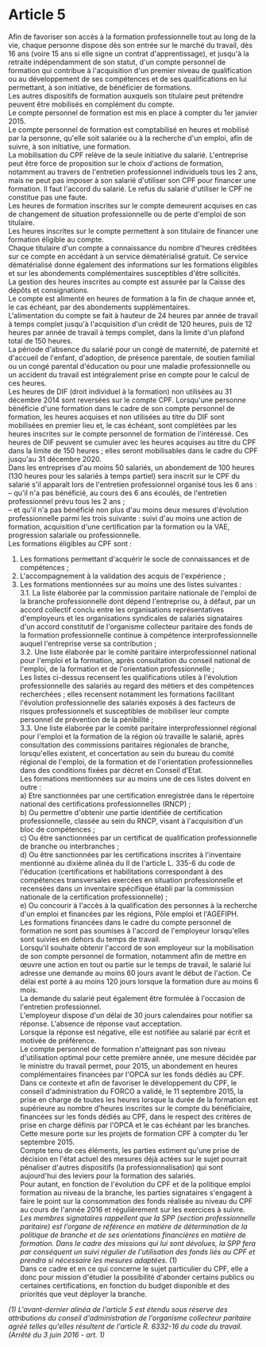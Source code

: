 # Article 5

Afin de favoriser son accès à la formation professionnelle tout au long de la vie, chaque personne dispose dès son entrée sur le marché du travail, dès 16 ans (voire 15 ans si elle signe un contrat d'apprentissage), et jusqu'à la retraite indépendamment de son statut, d'un compte personnel de formation qui contribue à l'acquisition d'un premier niveau de qualification ou au développement de ses compétences et de ses qualifications en lui permettant, à son initiative, de bénéficier de formations.   
Les autres dispositifs de formation auxquels son titulaire peut prétendre peuvent être mobilisés en complément du compte.   
Le compte personnel de formation est mis en place à compter du 1er janvier 2015.   
Le compte personnel de formation est comptabilisé en heures et mobilisé par la personne, qu'elle soit salariée ou à la recherche d'un emploi, afin de suivre, à son initiative, une formation.   
La mobilisation du CPF relève de la seule initiative du salarié. L'entreprise peut être force de proposition sur le choix d'actions de formation, notamment au travers de l'entretien professionnel individuels tous les 2 ans, mais ne peut pas imposer à son salarié d'utiliser son CPF pour financer une formation. Il faut l'accord du salarié. Le refus du salarié d'utiliser le CPF ne constitue pas une faute.   
Les heures de formation inscrites sur le compte demeurent acquises en cas de changement de situation professionnelle ou de perte d'emploi de son titulaire.   
Les heures inscrites sur le compte permettent à son titulaire de financer une formation éligible au compte.   
Chaque titulaire d'un compte a connaissance du nombre d'heures créditées sur ce compte en accédant à un service dématérialisé gratuit. Ce service dématérialisé donne également des informations sur les formations éligibles et sur les abondements complémentaires susceptibles d'être sollicités.   
La gestion des heures inscrites au compte est assurée par la Caisse des dépôts et consignations.   
Le compte est alimenté en heures de formation à la fin de chaque année et, le cas échéant, par des abondements supplémentaires.   
L'alimentation du compte se fait à hauteur de 24 heures par année de travail à temps complet jusqu'à l'acquisition d'un crédit de 120 heures, puis de 12 heures par année de travail à temps complet, dans la limite d'un plafond total de 150 heures.   
La période d'absence du salarié pour un congé de maternité, de paternité et d'accueil de l'enfant, d'adoption, de présence parentale, de soutien familial ou un congé parental d'éducation ou pour une maladie professionnelle ou un accident du travail est intégralement prise en compte pour le calcul de ces heures.   
Les heures de DIF (droit individuel à la formation) non utilisées au 31 décembre 2014 sont reversées sur le compte CPF. Lorsqu'une personne bénéficie d'une formation dans le cadre de son compte personnel de formation, les heures acquises et non utilisées au titre du DIF sont mobilisées en premier lieu et, le cas échéant, sont complétées par les heures inscrites sur le compte personnel de formation de l'intéressé. Ces heures de DIF peuvent se cumuler avec les heures acquises au titre du CPF dans la limite de 150 heures ; elles seront mobilisables dans le cadre du CPF jusqu'au 31 décembre 2020.   
Dans les entreprises d'au moins 50 salariés, un abondement de 100 heures (130 heures pour les salariés à temps partiel) sera inscrit sur le CPF du salarié s'il apparaît lors de l'entretien professionnel organisé tous les 6 ans :   
– qu'il n'a pas bénéficié, au cours des 6 ans écoulés, de l'entretien professionnel prévu tous les 2 ans ;   
– et qu'il n'a pas bénéficié non plus d'au moins deux mesures d'évolution professionnelle parmi les trois suivante : suivi d'au moins une action de formation, acquisition d'une certification par la formation ou la VAE, progression salariale ou professionnelle.   
Les formations éligibles au CPF sont :   
1. Les formations permettant d'acquérir le socle de connaissances et de compétences ;   
2. L'accompagnement à la validation des acquis de l'expérience ;   
3. Les formations mentionnées sur au moins une des listes suivantes :   
3.1. La liste élaborée par la commission paritaire nationale de l'emploi de la branche professionnelle dont dépend l'entreprise ou, à défaut, par un accord collectif conclu entre les organisations représentatives d'employeurs et les organisations syndicales de salariés signataires d'un accord constitutif de l'organisme collecteur paritaire des fonds de la formation professionnelle continue à compétence interprofessionnelle auquel l'entreprise verse sa contribution ;   
3.2. Une liste élaborée par le comité paritaire interprofessionnel national pour l'emploi et la formation, après consultation du conseil national de l'emploi, de la formation et de l'orientation professionnelle ;   
Les listes ci-dessus recensent les qualifications utiles à l'évolution professionnelle des salariés au regard des métiers et des compétences recherchées ; elles recensent notamment les formations facilitant l'évolution professionnelle des salariés exposés à des facteurs de risques professionnels et susceptibles de mobiliser leur compte personnel de prévention de la pénibilité ;   
3.3. Une liste élaborée par le comité paritaire interprofessionnel régional pour l'emploi et la formation de la région où travaille le salarié, après consultation des commissions paritaires régionales de branche, lorsqu'elles existent, et concertation au sein du bureau du comité régional de l'emploi, de la formation et de l'orientation professionnelles dans des conditions fixées par décret en Conseil d'Etat.   
Les formations mentionnées sur au moins une de ces listes doivent en outre :   
a) Etre sanctionnées par une certification enregistrée dans le répertoire national des certifications professionnelles (RNCP) ;   
b) Ou permettre d'obtenir une partie identifiée de certification professionnelle, classée au sein du RNCP, visant à l'acquisition d'un bloc de compétences ;   
c) Ou être sanctionnées par un certificat de qualification professionnelle de branche ou interbranches ;   
d) Ou être sanctionnées par les certifications inscrites à l'inventaire mentionné au dixième alinéa du II de l'article L. 335-6 du code de l'éducation (certifications et habilitations correspondant à des compétences transversales exercées en situation professionnelle et recensées dans un inventaire spécifique établi par la commission nationale de la certification professionnelle) ;   
e) Ou concourir à l'accès à la qualification des personnes à la recherche d'un emploi et financées par les régions, Pôle emploi et l'AGEFIPH.   
Les formations financées dans le cadre du compte personnel de formation ne sont pas soumises à l'accord de l'employeur lorsqu'elles sont suivies en dehors du temps de travail.   
Lorsqu'il souhaite obtenir l'accord de son employeur sur la mobilisation de son compte personnel de formation, notamment afin de mettre en œuvre une action en tout ou partie sur le temps de travail, le salarié lui adresse une demande au moins 60 jours avant le début de l'action. Ce délai est porté à au moins 120 jours lorsque la formation dure au moins 6 mois.   
La demande du salarié peut également être formulée à l'occasion de l'entretien professionnel.   
L'employeur dispose d'un délai de 30 jours calendaires pour notifier sa réponse. L'absence de réponse vaut acceptation.   
Lorsque la réponse est négative, elle est notifiée au salarié par écrit et motivée de préférence.   
Le compte personnel de formation n'atteignant pas son niveau d'utilisation optimal pour cette première année, une mesure décidée par le ministre du travail permet, pour 2015, un abondement en heures complémentaires financées par l'OPCA sur les fonds dédiés au CPF.   
Dans ce contexte et afin de favoriser le développement du CPF, le conseil d'administration du FORCO a validé, le 11 septembre 2015, la prise en charge de toutes les heures lorsque la durée de la formation est supérieure au nombre d'heures inscrites sur le compte du bénéficiaire, financées sur les fonds dédiés au CPF, dans le respect des critères de prise en charge définis par l'OPCA et le cas échéant par les branches. Cette mesure porte sur les projets de formation CPF à compter du 1er septembre 2015.   
Compte tenu de ces éléments, les parties estiment qu'une prise de décision en l'état actuel des mesures déjà actées sur le sujet pourrait pénaliser d'autres dispositifs (la professionnalisation) qui sont aujourd'hui des leviers pour la formation des salariés.   
Pour autant, en fonction de l'évolution du CPF et de la politique emploi formation au niveau de la branche, les parties signataires s'engagent à faire le point sur la consommation des fonds réalisée au niveau du CPF au cours de l'année 2016 et régulièrement sur les exercices à suivre.   
*Les membres signataires rappellent que la SPP (section professionnelle paritaire) est l'organe de référence en matière de détermination de la politique de branche et de ses orientations financières en matière de formation.* *Dans le cadre des missions qui lui sont dévolues, la SPP fera par conséquent un suivi régulier de l'utilisation des fonds liés au CPF et prendra si nécessaire les mesures adaptées.* (1)   
Dans ce cadre et en ce qui concerne le sujet particulier du CPF, elle a donc pour mission d'étudier la possibilité d'abonder certains publics ou certaines certifications, en fonction du budget disponible et des priorités que veut déployer la branche.

 *(1) L'avant-dernier alinéa de l'article 5 est étendu sous réserve des attributions du conseil d'administration de l'organisme collecteur paritaire agréé telles qu'elles résultent de l'article R. 6332-16 du code du travail.   
(Arrêté du 3 juin 2016 - art. 1)*

